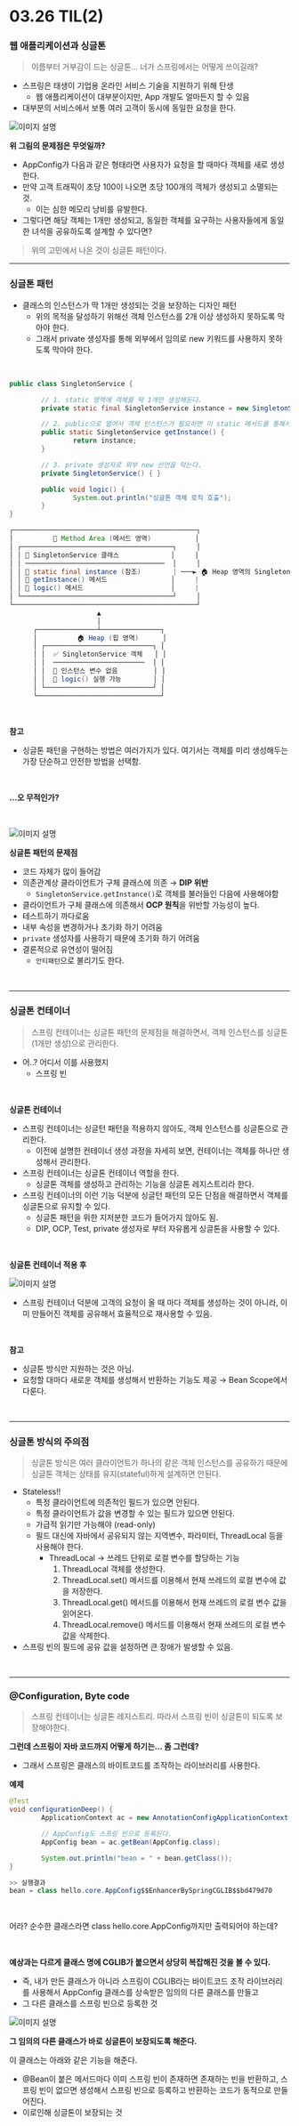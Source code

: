 # 03.26 TIL(2)

### 웹 애플리케이션과 싱글톤

> 이름부터 거부감이 드는 싱글톤… 너가 스프링에서는 어떻게 쓰이길래?

- 스프링은 태생이 기업용 온라인 서비스 기술을 지원하기 위해 탄생
  - 웹 애플리케이션이 대부분이지만, App 개발도 얼마든지 할 수 있음
- 대부분의 서비스에서 보통 여러 고객이 동시에 동일한 요청을 한다.

![이미지 설명](./image/03_26/9.png)

**위 그림의 문제점은 무엇일까?**

- AppConfig가 다음과 같은 형태라면 사용자가 요청을 할 때마다 객체를 새로 생성한다.
- 만약 고객 트래픽이 초당 100이 나오면 초당 100개의 객체가 생성되고 소멸되는 것.
  - 이는 심한 메모리 낭비를 유발한다.
- 그렇다면 해당 객체는 1개만 생성되고, 동일한 객체를 요구하는 사용자들에게 동일한 녀석을 공유하도록 설계할 수 있다면?

> 위의 고민에서 나온 것이 싱글톤 패턴이다.

---

### 싱글톤 패턴

- 클래스의 인스턴스가 딱 1개만 생성되는 것을 보장하는 디자인 패턴
  - 위의 목적을 달성하기 위해선 객체 인스턴스를 2개 이상 생성하지 못하도록 막아야 한다.
  - 그래서 private 생성자를 통해 외부에서 임의로 new 키워드를 사용하지 못하도록 막아야 한다.

<br>

```java
public class SingletonService {

		// 1. static 영역에 객체를 딱 1개만 생성해둔다.
		private static final SingletonService instance = new SingletonService();

		// 2. public으로 열어서 객체 인스턴스가 필요하면 이 static 메서드를 통해서만 조회하도록 허용
		public static SingletonService getInstance() {
				return instance;
		}

		// 3. private 생성자로 외부 new 선언을 막는다.
		private SingletonService() { }

		public void logic() {
				System.out.println("싱글톤 객체 로직 호출");
		}
}
```

```java
┌──────────────────────────────────────────────┐
│          📌 Method Area (메서드 영역)           │
│ ┌──────────────────────────────────────┐     │
│ │ 🚀 SingletonService 클래스             │     │
│ │ ───────────────────────────────────  │     │
│ │ 🔹 static final instance (참조)        | ───► 🏠 Heap 영역의 SingletonService 객체
│ │ 🔹 getInstance() 메서드                │     |
│ │ 🔹 logic() 메서드                      │     |
│ └──────────────────────────────────────┘     │
└──────────────────────────────────────────────┘
                      ▲
                      │
      ┌───────────────┴───────────────┐
      │          🏠 Heap (힙 영역)      │
      │ ┌───────────────────────────┐ │
      │ │  ✅ SingletonService 객체   │ │
      │ │  ───────────────────────  │ │
      │ │  🔹 인스턴스 변수 없음         │ │
      │ │  🔹 logic() 실행 가능        │ │
      │ └───────────────────────────┘ │
      └───────────────────────────────┘
```

<br>

**참고**

- 싱글톤 패턴을 구현하는 방법은 여러가지가 있다. 여기서는 객체를 미리 생성해두는 가장 단순하고 안전한 방법을 선택함.

<br>

**…오 무적인가?**

<br>

![이미지 설명](./image/03_26/10.png)

**싱글톤 패턴의 문제점**

- 코드 자체가 많이 들어감
- 의존관계상 클라이언트가 구체 클래스에 의존 → **DIP 위반**
  - `SingletonService.getInstance()`로 객체를 불러들인 다음에 사용해야함
- 클라이언트가 구체 클래스에 의존해서 **OCP 원칙**을 위반할 가능성이 높다.
- 테스트하기 까다로움
- 내부 속성을 변경하거나 초기화 하기 어려움
- `private` 생성자를 사용하기 때문에 초기화 하기 어려움
- 결론적으로 유연성이 떨어짐
  - `안티패턴`으로 불리기도 한다.

<br>

---

### 싱글톤 컨테이너

> 스프링 컨테이너는 싱글톤 패턴의 문제점을 해결하면서, 객체 인스턴스를 싱글톤(1개만 생성)으로 관리한다.

- 어..? 어디서 이를 사용했지
  - 스프링 빈

<br>

**싱글톤 컨테이너**

- 스프링 컨테이너는 싱글턴 패턴을 적용하지 않아도, 객체 인스턴스를 싱글톤으로 관리한다.
  - 이전에 설명한 컨테이너 생성 과정을 자세히 보면, 컨테이너는 객체를 하나만 생성해서 관리한다.
- 스프링 컨테이너는 싱글톤 컨테이너 역할을 한다.
  - 싱글톤 객체를 생성하고 관리하는 기능을 싱글톤 레지스트리라 한다.
- 스프링 컨테이너의 이런 기능 덕분에 싱글턴 패턴의 모든 단점을 해결하면서 객체를 싱글톤으로 유지할 수 있다.
  - 싱글톤 패턴을 위한 지저분한 코드가 들어가지 않아도 됨.
  - DIP, OCP, Test, private 생성자로 부터 자유롭게 싱글톤을 사용할 수 있다.

<br>

**싱글톤 컨테이너 적용 후**

![이미지 설명](./image/03_26/11.png)

- 스프링 컨테이너 덕분에 고객의 요청이 올 때 마다 객체를 생성하는 것이 아니라, 이미 만들어진 객체를 공유해서 효율적으로 재사용할 수 있음.

<br>

**참고**

- 싱글톤 방식만 지원하는 것은 아님.
- 요청할 대마다 새로운 객체를 생성해서 반환하는 기능도 제공 → Bean Scope에서 다룬다.

<br>

---

### 싱글톤 방식의 주의점

> 싱글톤 방식은 여러 클라이언트가 하나의 같은 객체 인스턴스를 공유하기 때문에 싱글톤 객체는 상태를 유지(stateful)하게 설계하면 안된다.

- Stateless!!
  - 특정 클라이언트에 의존적인 필드가 있으면 안된다.
  - 특정 클라이언트가 값을 변경할 수 있는 필드가 있으면 안된다.
  - 가급적 읽기만 가능해야 (read-only)
  - 필드 대신에 자바에서 공유되지 않는 지역변수, 파라미터, ThreadLocal 등을 사용해야 한다.
    - ThreadLocal → 쓰레드 단위로 로컬 변수를 할당하는 기능
      1. ThreadLocal 객체를 생성한다.
      2. ThreadLocal.set() 메서드를 이용해서 현재 쓰레드의 로컬 변수에 값을 저장한다.
      3. ThreadLocal.get() 메서드를 이용해서 현재 쓰레드의 로컬 변수 값을 읽어온다.
      4. ThreadLocal.remove() 메서드를 이용해서 현재 쓰레드의 로컬 변수 값을 삭제한다.
- 스프링 빈의 필드에 공유 값을 설정하면 큰 장애가 발생할 수 있음.

<br>

---

### @Configuration, Byte code

> 스프링 컨테이너는 싱글톤 레지스트리. 따라서 스프링 빈이 싱글톤이 되도록 보장해야한다.

**그런데 스프링이 자바 코드까지 어떻게 하기는… 좀 그런데?**

- 그래서 스프링은 클래스의 바이트코드를 조작하는 라이브러리를 사용한다.

**예제**

```java
@Test
void configurationDeep() {
		ApplicationContext ac = new AnnotationConfigApplicationContext(AppConfig.class);

		// AppConfig도 스프링 빈으로 등록된다.
		AppConfig bean = ac.getBean(AppConfig.class);

		System.out.println("bean = " + bean.getClass());
}

>> 실행결과
bean = class hello.core.AppConfig$$EnhancerBySpringCGLIB$$bd479d70
```

<br>

어라? 순수한 클래스라면 class hello.core.AppConfig까지만 출력되어야 하는데?

<br>

**예상과는 다르게 클래스 명에 CGLIB가 붙으면서 상당히 복잡해진 것을 볼 수 있다.**

- 즉, 내가 만든 클래스가 아니라 스프링이 CGLIB라는 바이트코드 조작 라이브러리를 사용해서 AppConfig 클래스를 상속받은 임의의 다른 클래스를 만들고
- 그 다른 클래스를 스프링 빈으로 등록한 것

![이미지 설명](./image/03_26/12.png)

**그 임의의 다른 클래스가 바로 싱글톤이 보장되도록 해준다.**

이 클래스는 아래와 같은 기능을 해준다.

- @Bean이 붙은 메서드마다 이미 스프링 빈이 존재하면 존재하는 빈을 반환하고, 스프링 빈이 없으면 생성해서 스프링 빈으로 등록하고 반환하는 코드가 동적으로 만들어진다.
- 이로인해 싱글톤이 보장되는 것
